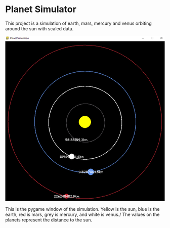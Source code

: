 # Planet Simulator

This project is a simulation of earth, mars, mercury and venus orbiting around the sun with scaled data.

![](images/Simulation.PNG)

This is the pygame window of the simulation. Yellow is the sun, blue is the earth, red is mars, grey is mercury, and white is venus./
The values on the planets represent the distance to the sun.
